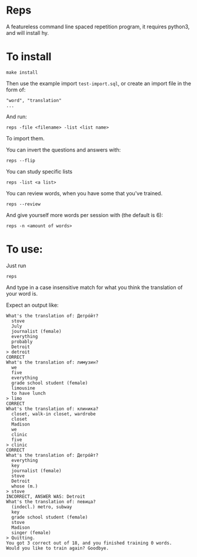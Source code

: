 # Reps
A featureless command line spaced repetition program, it requires python3, and will install hy.

# To install
```
make install
```

Then use the example import `test-import.sql`, or create an import file in the form of:
```
"word", "translation"
...
```

And run:
```
reps -file <filename> -list <list name>
```
To import them.

You can invert the questions and answers with:
```
reps --flip
```

You can study specific lists
```
reps -list <a list>
```

You can review words, when you have some that you've trained.
```
reps --review
```

And give yourself more words per session with (the default is 6):
```
reps -n <amount of words>
```

# To use:
Just run
```
reps
```
And type in a case insensitive match for what you think the translation of your word is.

Expect an output like:
```
What's the translation of: Детрóйт?
  stove
  July
  journalist (female)
  everything
  probably
  Detroit
> detroit
CORRECT
What's the translation of: лимузин?
  we
  five
  everything
  grade school student (female)
  limousine
  to have lunch
> limo
CORRECT
What's the translation of: клиника?
  closet, walk-in closet, wardrobe
  closet
  Madison
  we
  clinic
  five
> clinic
CORRECT
What's the translation of: Детрóйт?
  everything
  key
  journalist (female)
  stove
  Detroit
  whose (m.)
> stove
INCORRECT, ANSWER WAS: Detroit
What's the translation of: певица?
  (indecl.) metro, subway
  key
  grade school student (female)
  stove
  Madison
  singer (female)
> Quitting.
You got 3 correct out of 18, and you finished training 0 words.
Would you like to train again? Goodbye.
```
